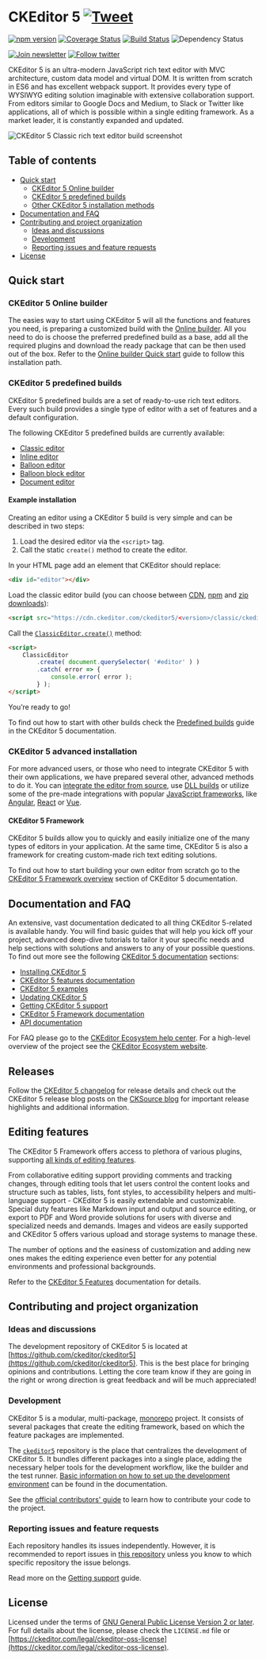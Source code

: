 CKEditor 5 [![Tweet](https://img.shields.io/twitter/url/http/shields.io.svg?style=social)](https://twitter.com/intent/tweet?text=Check%20out%20CKEditor%205%20on%20GitHub&url=https%3A%2F%2Fgithub.com%2Fckeditor%2Fckeditor5)
===================================

[![npm version](https://badge.fury.io/js/ckeditor5.svg)](https://www.npmjs.com/package/ckeditor5)
[![Coverage Status](https://coveralls.io/repos/github/ckeditor/ckeditor5/badge.svg?branch=master)](https://coveralls.io/github/ckeditor/ckeditor5?branch=master)
[![Build Status](https://travis-ci.com/ckeditor/ckeditor5.svg?branch=master)](https://app.travis-ci.com/github/ckeditor/ckeditor5)
![Dependency Status](https://img.shields.io/librariesio/release/npm/ckeditor5)

[![Join newsletter](https://img.shields.io/badge/join-newsletter-00cc99.svg)](http://eepurl.com/c3zRPr)
[![Follow twitter](https://img.shields.io/badge/follow-twitter-00cc99.svg)](https://twitter.com/ckeditor)

CKEditor 5 is an ultra-modern JavaScript rich text editor with MVC architecture, custom data model and virtual DOM. It is written from scratch in ES6 and has excellent webpack support. It provides every type of WYSIWYG editing solution imaginable with extensive collaboration support. From editors similar to Google Docs and Medium, to Slack or Twitter like applications, all of which is possible within a single editing framework. As a market leader, it is constantly expanded and updated.

![CKEditor 5 Classic rich text editor build screenshot](https://user-images.githubusercontent.com/68123541/160365501-894a609b-c890-4c4e-bc29-20ab0aeda788.png)

## Table of contents

* [Quick start](#quick-start)
   * [CKEditor 5 Online builder](#ckeditor-5-online-builder)
   * [CKEditor 5 predefined builds](#ckeditor-5-predefined-builds)
   * [Other CKEditor 5 installation methods](#ckeditor-5-advanced-installation)
* [Documentation and FAQ](#documentation-and-faq)
* [Contributing and project organization](#contributing-and-project-organization)
   * [Ideas and discussions](#ideas-and-discussions)
   * [Development](#development)
   * [Reporting issues and feature requests](#reporting-issues-and-feature-requests)
* [License](#license)

## Quick start

### CKEditor 5 Online builder

The easies way to start using CKEditor 5 will all the functions and features you need, is preparing a customized build with the [Online builder](https://ckeditor.com/ckeditor-5/online-builder/). All you need to do is choose the preferred predefined build as a base, add all the required plugins and download the ready package that can be then used out of the box. Refer to the [Online builder Quick start](https://ckeditor.com/docs/ckeditor5/latest/installation/getting-started/quick-start.html#creating-custom-builds-with-online-builder) guide to follow this installation path.

### CKEditor 5 predefined builds

CKEditor 5 predefined builds are a set of ready-to-use rich text editors. Every such build provides a single type of editor with a set of features and a default configuration.

The following CKEditor 5 predefined builds are currently available:

* [Classic editor](https://ckeditor.com/docs/ckeditor5/latest/installation/advanced/alternative-setups/predefined-builds.html#classic-editor)
* [Inline editor](https://ckeditor.com/docs/ckeditor5/latest/installation/advanced/alternative-setups/predefined-builds.html#inline-editor)
* [Balloon editor](https://ckeditor.com/docs/ckeditor5/latest/installation/advanced/alternative-setups/predefined-builds.html#balloon-editor)
* [Balloon block editor](https://ckeditor.com/docs/ckeditor5/latest/installation/advanced/alternative-setups/predefined-builds.html#balloon-block-editor)
* [Document editor](https://ckeditor.com/docs/ckeditor5/latest/installation/advanced/alternative-setups/predefined-builds.html#document-editor)

#### Example installation

Creating an editor using a CKEditor 5 build is very simple and can be described in two steps:

1. Load the desired editor via the `<script>` tag.
2. Call the static `create()` method to create the editor.

In your HTML page add an element that CKEditor should replace:

```html
<div id="editor"></div>
```

Load the classic editor build (you can choose between [CDN](https://cdn.ckeditor.com/#ckeditor5), [npm](https://ckeditor.com/docs/ckeditor5/latest/installation/advanced/alternative-setups/predefined-builds.html#npm) and [zip downloads](https://ckeditor.com/docs/ckeditor5/latest/installation/advanced/alternative-setups/predefined-builds.html#zip-download)):

```html
<script src="https://cdn.ckeditor.com/ckeditor5/<version>/classic/ckeditor.js"></script>
```

Call the [`ClassicEditor.create()`](https://ckeditor.com/docs/ckeditor5/latest/api/module_editor-classic_classiceditor-ClassicEditor.html#static-function-create) method:

```html
<script>
    ClassicEditor
        .create( document.querySelector( '#editor' ) )
        .catch( error => {
            console.error( error );
        } );
</script>
```

You’re ready to go!

To find out how to start with other builds check the [Predefined builds](https://ckeditor.com/docs/ckeditor5/latest/installation/advanced/alternative-setups/predefined-builds.html) guide in the CKEditor 5 documentation.

### CKEditor 5 advanced installation

For more advanced users, or those who need to integrate CKEditor 5 with their own applications, we have prepared several other, advanced methods to do it. You can [integrate the editor from source](https://ckeditor.com/docs/ckeditor5/latest/installation/advanced/alternative-setups/integrating-from-source.html), use [DLL builds](https://ckeditor.com/docs/ckeditor5/latest/installation/advanced/alternative-setups/dll-builds.html) or utilize some of the pre-made integrations with popular [JavaScript frameworks](https://ckeditor.com/docs/ckeditor5/latest/installation/getting-started/frameworks/overview.html), like [Angular](https://ckeditor.com/docs/ckeditor5/latest/installation/getting-started/frameworks/angular.html), [React](https://ckeditor.com/docs/ckeditor5/latest/installation/getting-started/frameworks/react.html) or [Vue](https://ckeditor.com/docs/ckeditor5/latest/installation/getting-started/frameworks/vuejs-v3.html).

#### CKEditor 5 Framework

CKEditor 5 builds allow you to quickly and easily initialize one of the many types of editors in your application. At the same time, CKEditor 5 is also a framework for creating custom-made rich text editing solutions.

To find out how to start building your own editor from scratch go to the [CKEditor 5 Framework overview](https://ckeditor.com/docs/ckeditor5/latest/framework/guides/overview.html) section of CKEditor 5 documentation.

## Documentation and FAQ

An extensive, vast documentation dedicated to all thing CKEditor 5-related is available handy. You will find basic guides that will help you kick off your project, advanced deep-dive tutorials to tailor it your specific needs and help sections with solutions and answers to any of your possible questions. To find out more see the following [CKEditor 5 documentation](https://ckeditor.com/docs/ckeditor5/latest/index.html) sections:

* [Installing CKEditor 5](https://ckeditor.com/docs/ckeditor5/latest/installation/index.html)
* [CKEditor 5 features documentation](https://ckeditor.com/docs/ckeditor5/latest/features/index.html)
* [CKEditor 5 examples](https://ckeditor.com/docs/ckeditor5/latest/examples/index.html)
* [Updating CKEditor 5](https://ckeditor.com/docs/ckeditor5/latest/updating/index.html)
* [Getting CKEditor 5 support](https://ckeditor.com/docs/ckeditor5/latest/support/index.html)
* [CKEditor 5 Framework documentation](https://ckeditor.com/docs/ckeditor5/latest/framework/index.html)
* [API documentation](https://ckeditor.com/docs/ckeditor5/latest/api/index.html)

For FAQ please go to the [CKEditor Ecosystem help center](https://support.ckeditor.com/hc/en-us).
For a high-level overview of the project see the [CKEditor Ecosystem website](https://ckeditor.com).

## Releases

Follow the [CKEditor 5 changelog](https://github.com/ckeditor/ckeditor5/blob/stable/CHANGELOG.md) for release details and check out the CKEditor 5 release blog posts on the [CKSource blog](https://ckeditor.com/blog/?category=releases&tags=CKEditor-5) for important release highlights and additional information.

## Editing features

The CKEditor 5 Framework offers access to plethora of various plugins, supporting [all kinds of editing features](https://ckeditor.com/docs/ckeditor5/latest/features/index.html).

From collaborative editing support providing comments and tracking changes, through editing tools that let users control the content looks and structure such as tables, lists, font styles, to accessibility helpers and multi-language support - CKEditor 5 is easily extendable and customizable. Special duty features like Markdown input and output and source editing, or export to PDF and Word provide solutions for users with diverse and specialized needs and demands. Images and videos are easily supported and CKEditor 5 offers various upload and storage systems to manage these.

The number of options and the easiness of customization and adding new ones makes the editing experience even better for any potential environments and professional backgrounds.

Refer to the [CKEditor 5 Features](https://ckeditor.com/docs/ckeditor5/latest/features/index.html) documentation for details.

## Contributing and project organization

### Ideas and discussions

The development repository of CKEditor 5 is located at [https://github.com/ckeditor/ckeditor5](https://github.com/ckeditor/ckeditor5). This is the best place for bringing opinions and contributions. Letting the core team know if they are going in the right or wrong direction is great feedback and will be much appreciated!

### Development

CKEditor 5 is a modular, multi-package, [monorepo](https://en.wikipedia.org/wiki/Monorepo) project. It consists of several packages that create the editing framework, based on which the feature packages are implemented.

The [`ckeditor5`](https://github.com/ckeditor/ckeditor5) repository is the place that centralizes the development of CKEditor 5. It bundles different packages into a single place, adding the necessary helper tools for the development workflow, like the builder and the test runner. [Basic information on how to set up the development environment](https://ckeditor.com/docs/ckeditor5/latest/framework/guides/contributing/development-environment.html) can be found in the documentation.

See the [official contributors' guide](https://ckeditor.com/docs/ckeditor5/latest/framework/guides/contributing/contributing.html) to learn how to contribute your code to the project.

### Reporting issues and feature requests

Each repository handles its issues independently. However, it is recommended to report issues in [this repository](https://github.com/ckeditor/ckeditor5/issues) unless you know to which specific repository the issue belongs.

Read more on the [Getting support](https://ckeditor.com/docs/ckeditor5/latest/support/getting-support.html) guide.

## License

Licensed under the terms of [GNU General Public License Version 2 or later](http://www.gnu.org/licenses/gpl.html). For full details about the license, please check the `LICENSE.md` file or [https://ckeditor.com/legal/ckeditor-oss-license](https://ckeditor.com/legal/ckeditor-oss-license).
